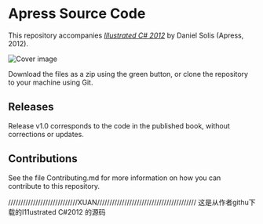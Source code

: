 # Apress Source Code

This repository accompanies [*Illustrated C# 2012*](http://www.apress.com/9781430242789) by Daniel Solis (Apress, 2012).

![Cover image](9781430242789.jpg)

Download the files as a zip using the green button, or clone the repository to your machine using Git.

## Releases

Release v1.0 corresponds to the code in the published book, without corrections or updates.

## Contributions

See the file Contributing.md for more information on how you can contribute to this repository.

////////////////////////////XUAN////////////////////////////////////////
这是从作者githu下载的I11ustrated C#2012 的源码
